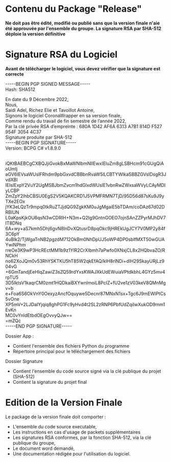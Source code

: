 # Contenu du Package "Release"

**Ne doit pas être édité, modifié ou publié sans que la version finale n'aie été approuvée par l'ensemble du groupe. La signature RSA par SHA-512 déploie la version définitive**

# Signature RSA du Logiciel

**Avant de télécharger le logiciel, vous devez vérifier que la signature est correcte**

-----BEGIN PGP SIGNED MESSAGE-----<br>
Hash: SHA512<br>

En date du 9 Décembre 2022,<br>
Nous,<br>
Saidi Adel, Richez Elie et Tavoillot Antoine,<br>
Signons le logiciel CoronaWrapper en sa version finale,<br>
Comme rendu du travail de fin semestre de l’année 2022,<br>
Par la clé privée RSA d’empreinte : 680A 1D42 AF6A 6313 A7B1 814D F527 954F 3054 4C37<br>
Signature produite par SHA-512<br>
-----BEGIN PGP SIGNATURE-----<br>
Version: BCPG C# v1.8.9.0<br><br>

iQKtBAEBCgCXBQJjiGvokBxMaWNlbmNlIEwxIEluZm8gLSBHcm91cGUgQiAoUmlj<br>
aGV6IEVsaWUsIFRhdm9pbGxvdCBBbnRvaW5lLCBTYWlkaSBBZGVsIDsgR3JvdXBl<br>
IEIsIExpY2VuY2UgMSBJbmZvcm1hdGlxdWUsIE1vbnRwZWxsaWVyLCAyMDIyLCBP<br>
ZmZpY2lhbCBSU0EgS2V5KQAKCRD1J5VPMFRMN7TjD/95D56d87sKu9J9yTXe2EOx<br>
jYK3eLQzTr9mpq0tkRuZTJjdQG9ZgkKM0uJgMgaiE5bTDAm/coDAz67d02DRBIUN<br>
L0aKpsKjkOU6qsN3wCDRIH+N3m+Q2Ig9GntnGOEO7ojnSAnZZPyrMJhDV7IT8DNq<br>
6A+wy+aS7kmh5Dhj6gvN8lnDvXQtusrD8pqOkc9jHREkUgJCY7V0MP2y84f3C6pY<br>
4uBlk2/TjWgaTnNB2pgzdM712OkBm0NhDpUJ5oWP4DP0sblfMXT50wGUAYwiNPhm<br>
rreOe3K9wP3HcREctMM1b9z1YlR2CrXIbmh7aPwfo0XNxjCL8x2HQbvaZO/RNCkH<br>
no62XoJQm0v53RhYSKTKU5hT85W2qkEfAQ/klH8rlNDi+dIH29SkayURjLz904vG<br>
+6GmTandjEeHIqZawiZ3sZQ59rdYxsKWAJXkUdEWuiaVPtdkbhL4GYz5mv4rpTU5<br>
3D5IktsV1kaqrCM0zmt1HQDkaiBXYwnlmoiL8PcIZ+fU2ve1zV03keV8QMnMgv+b<br>
e+Foa6S6OkVnY0OexyzAncfOquywe5Decnr87MNxN1sx+Tgc6J9mEWlPtCs5vOne<br>
XP5mV+2LJDaIYjqiq8ghPG1Fc9yHvd4t2SL2zRNP6PbfUdZqiIwXukOD9mm1EvKn<br>
MC0vYnIdEtbdOEgOvvyQJw==<br>
=mZQc<br>
-----END PGP SIGNATURE-----<br>

Dossier App :

- Contient l'ensemble des fichiers Python du programme
- Répertoire principal pour le téléchargement des fichiers

Dossier Signature

- Contient l'ensemble du code source signé via la clé publique du projet (SHA-512)
- Contient la signature du projet final

# Edition de la Version Finale

Le package de la version finale doit comporter :

- L'ensemble du code source executable,
- Les instructions en cas d'usage de packets supplémentaires
- Les signatures RSA conformes, par la fonction SHA-512, via la clé publique du groupe,
- Le document word demandé,
- Une documentation rédigée pour l'utilisation du logiciel.
